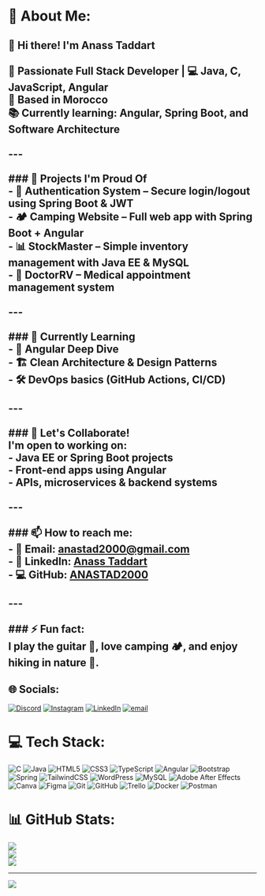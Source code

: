 # 💫 About Me:
## 👋 Hi there! I'm Anass Taddart<br><br>🎯 Passionate Full Stack Developer | 💻 Java, C, JavaScript, Angular  <br>📍 Based in Morocco  <br>📚 Currently learning: Angular, Spring Boot, and Software Architecture<br><br>---<br><br>### 💼 Projects I'm Proud Of<br>- 🔐 **Authentication System** – Secure login/logout using Spring Boot & JWT  <br>- 🏕️ **Camping Website** – Full web app with Spring Boot + Angular  <br>- 📊 **StockMaster** – Simple inventory management with Java EE & MySQL  <br>- 📂 **DoctorRV** – Medical appointment management system<br><br>---<br><br>### 🌱 Currently Learning<br>- 🧠 Angular Deep Dive  <br>- 🏗️ Clean Architecture & Design Patterns  <br>- 🛠️ DevOps basics (GitHub Actions, CI/CD)<br><br>---<br><br>### 🤝 Let's Collaborate!<br>I'm open to working on:<br>- Java EE or Spring Boot projects  <br>- Front-end apps using Angular  <br>- APIs, microservices & backend systems<br><br>---<br><br>### 📫 How to reach me:<br>- 📧 Email: anastad2000@gmail.com  <br>- 💼 LinkedIn: [Anass Taddart](https://www.linkedin.com/in/anass-taddart-73b05127a/)  <br>- 💻 GitHub: [ANASTAD2000](https://github.com/ANASTAD2000)<br><br>---<br><br>### ⚡ Fun fact:<br>I play the guitar 🎸, love camping 🏕️, and enjoy hiking in nature 🥾.<br>


## 🌐 Socials:
[![Discord](https://img.shields.io/badge/Discord-%237289DA.svg?logo=discord&logoColor=white)](https://discord.gg/anastaddart) [![Instagram](https://img.shields.io/badge/Instagram-%23E4405F.svg?logo=Instagram&logoColor=white)](https://instagram.com/https://www.instagram.com/anas.__.tad/?__pwa=1) [![LinkedIn](https://img.shields.io/badge/LinkedIn-%230077B5.svg?logo=linkedin&logoColor=white)](https://linkedin.com/in/https://www.linkedin.com/in/anass-taddart-73b05127a/) [![email](https://img.shields.io/badge/Email-D14836?logo=gmail&logoColor=white)](mailto:anastaddart2000@GMAIL.com) 

# 💻 Tech Stack:
![C](https://img.shields.io/badge/c-%2300599C.svg?style=for-the-badge&logo=c&logoColor=white) ![Java](https://img.shields.io/badge/java-%23ED8B00.svg?style=for-the-badge&logo=openjdk&logoColor=white) ![HTML5](https://img.shields.io/badge/html5-%23E34F26.svg?style=for-the-badge&logo=html5&logoColor=white) ![CSS3](https://img.shields.io/badge/css3-%231572B6.svg?style=for-the-badge&logo=css3&logoColor=white) ![TypeScript](https://img.shields.io/badge/typescript-%23007ACC.svg?style=for-the-badge&logo=typescript&logoColor=white) ![Angular](https://img.shields.io/badge/angular-%23DD0031.svg?style=for-the-badge&logo=angular&logoColor=white) ![Bootstrap](https://img.shields.io/badge/bootstrap-%238511FA.svg?style=for-the-badge&logo=bootstrap&logoColor=white) ![Spring](https://img.shields.io/badge/spring-%236DB33F.svg?style=for-the-badge&logo=spring&logoColor=white) ![TailwindCSS](https://img.shields.io/badge/tailwindcss-%2338B2AC.svg?style=for-the-badge&logo=tailwind-css&logoColor=white) ![WordPress](https://img.shields.io/badge/WordPress-%23117AC9.svg?style=for-the-badge&logo=WordPress&logoColor=white) ![MySQL](https://img.shields.io/badge/mysql-4479A1.svg?style=for-the-badge&logo=mysql&logoColor=white) ![Adobe After Effects](https://img.shields.io/badge/Adobe%20After%20Effects-9999FF.svg?style=for-the-badge&logo=Adobe%20After%20Effects&logoColor=white) ![Canva](https://img.shields.io/badge/Canva-%2300C4CC.svg?style=for-the-badge&logo=Canva&logoColor=white) ![Figma](https://img.shields.io/badge/figma-%23F24E1E.svg?style=for-the-badge&logo=figma&logoColor=white) ![Git](https://img.shields.io/badge/git-%23F05033.svg?style=for-the-badge&logo=git&logoColor=white) ![GitHub](https://img.shields.io/badge/github-%23121011.svg?style=for-the-badge&logo=github&logoColor=white) ![Trello](https://img.shields.io/badge/Trello-%23026AA7.svg?style=for-the-badge&logo=Trello&logoColor=white) ![Docker](https://img.shields.io/badge/docker-%230db7ed.svg?style=for-the-badge&logo=docker&logoColor=white) ![Postman](https://img.shields.io/badge/Postman-FF6C37?style=for-the-badge&logo=postman&logoColor=white)
# 📊 GitHub Stats:
![](https://github-readme-stats.vercel.app/api?username=ANASTAD2000&theme=dark&hide_border=false&include_all_commits=false&count_private=false)<br/>
![](https://nirzak-streak-stats.vercel.app/?user=ANASTAD2000&theme=dark&hide_border=false)<br/>
![](https://github-readme-stats.vercel.app/api/top-langs/?username=ANASTAD2000&theme=dark&hide_border=false&include_all_commits=false&count_private=false&layout=compact)

---
[![](https://visitcount.itsvg.in/api?id=ANASTAD2000&icon=0&color=0)](https://visitcount.itsvg.in)

<!-- Proudly created with GPRM ( https://gprm.itsvg.in ) -->
